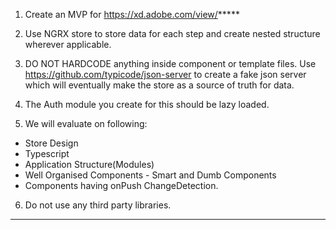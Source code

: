 
1. Create an MVP for https://xd.adobe.com/view/*****

2. Use NGRX store to store data for each step and create nested structure wherever applicable.

3. DO NOT HARDCODE anything inside component or template files. 
Use https://github.com/typicode/json-server to create a fake json server which will eventually 
make the store as a source of truth for data.

4. The Auth module you create for this should be lazy loaded.

5. We will evaluate on following:
- Store Design
- Typescript
- Application Structure(Modules)
- Well Organised Components - Smart and Dumb Components
- Components having onPush ChangeDetection.

6. Do not use any third party libraries.
________

